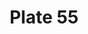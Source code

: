 ---
flag: 
order: '43'
pid: '55'
an: '6'
title: Plate 55
rev_year: 
_date: 
caption: Belmont dans Belle et Bonne (Théâtre du Vaudeville)
translation: Mme. Belmont in Belle et Bonne (The Two Sisters) at Théâtre du Vaudeville
  on 25 November 1797.
student: Sarah Bigler
keywords: 
column: 
flag_translation: 
permalink: /plates/55
layout: plate-page
---